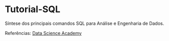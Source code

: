 # Tutorial-SQL

Síntese dos principais comandos SQL para Análise e Engenharia de Dados.

Referências: [Data Science Academy](https://www.datascienceacademy.com.br/home)
 
